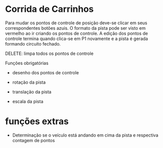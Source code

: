 # Corrida de Carrinhos

Para mudar os pontos de controle de posição deve-se clicar em seus correspondentes botões azuis.
O formato da pista pode ser visto em vermelho ao ir criando os pontos de controle.
A edição dos pontos de controle termina quando clica-se em P1 novamente e a pista é gerada formando circuito fechado.

DELETE: limpa todos os pontos de controle

Funções obrigatórias
- desenho dos pontos de controle

- rotação da pista
- translação da pista
- escala da pista

# funções extras
- Determinação se o veículo está andando em cima da pista e respectiva contagem de pontos
